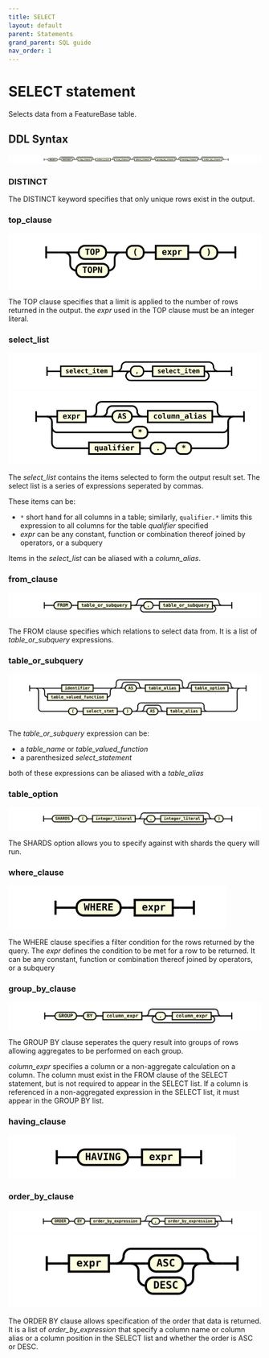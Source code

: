```yaml
---
title: SELECT
layout: default
parent: Statements
grand_parent: SQL guide
nav_order: 1
---
```


# SELECT statement

Selects data from a FeatureBase table.

## DDL Syntax

![expr](/assets/images/sql-guide/select_stmt.svg)

### DISTINCT

The DISTINCT keyword specifies that only unique rows exist in the output.

### top_clause

![expr](/assets/images/sql-guide/top_clause.svg)

The TOP clause specifies that a limit is applied to the number of rows returned in the output. the _expr_ used in the TOP clause must be an integer literal.

### select_list

![expr](/assets/images/sql-guide/select_list.svg)
![expr](/assets/images/sql-guide/select_item.svg)

The _select_list_ contains the items selected to form the output result set. The select list is a series of expressions seperated by commas.

These items can be:

- `*` short hand for all columns in a table; similarly, `qualifier.*` limits this expression to all columns for the table _qualifier_ specified
- _expr_ can be any constant, function or combination thereof joined by operators, or a subquery

Items in the _select_list_ can be aliased with a _column_alias_.

### from_clause

![expr](/assets/images/sql-guide/from_clause.svg)

The FROM clause specifies which relations to select data from. It is a list of _table_or_subquery_ expressions.

### table_or_subquery

![expr](/assets/images/sql-guide/table_or_subquery.svg)

The _table_or_subquery_ expression can be:

- a _table_name_ or _table_valued_function_
- a parenthesized _select_statement_

both of these expressions can be aliased with a _table_alias_

### table_option

![expr](/assets/images/sql-guide/table_option.svg)

The SHARDS option allows you to specify against with shards the query will run.

### where_clause

![expr](/assets/images/sql-guide/where_clause.svg)

The WHERE clause specifies a filter condition for the rows returned by the query. The _expr_ defines the condition to be met for a row to be returned. It can be any constant, function or combination thereof joined by operators, or a subquery

### group_by_clause

![expr](/assets/images/sql-guide/group_by_clause.svg)

The GROUP BY clause seperates the query result into groups of rows allowing aggregates to be performed on each group.

_column_expr_ specifies a column or a non-aggregate calculation on a column. The column must exist in the FROM clause of the SELECT statement, but is not required to appear in the SELECT list.  If a column is referenced in a non-aggregated expression in the SELECT list, it must appear in the GROUP BY list.

### having_clause

![expr](/assets/images/sql-guide/having_clause.svg)

### order_by_clause

![expr](/assets/images/sql-guide/order_by_clause.svg)
![expr](/assets/images/sql-guide/order_by_expression.svg)

The ORDER BY clause allows specification of the order that data is returned. It is a list of _order_by_expression_ that specify a column name or column alias or a column position in the SELECT list and whether the order is ASC or DESC.
